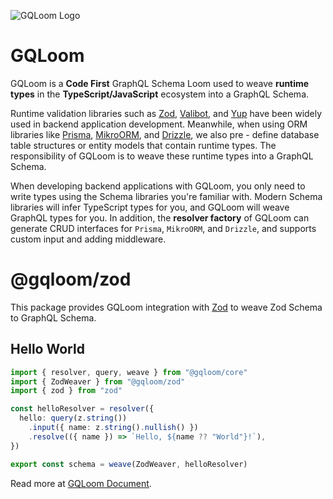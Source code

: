 ![GQLoom Logo](https://github.com/modevol-com/gqloom/blob/main/gqloom.svg?raw=true)

# GQLoom

GQLoom is a **Code First** GraphQL Schema Loom used to weave **runtime types** in the **TypeScript/JavaScript** ecosystem into a GraphQL Schema.

Runtime validation libraries such as [Zod](https://zod.dev/), [Valibot](https://valibot.dev/), and [Yup](https://github.com/jquense/yup) have been widely used in backend application development. Meanwhile, when using ORM libraries like [Prisma](https://www.prisma.io/), [MikroORM](https://mikro-orm.io/), and [Drizzle](https://orm.drizzle.team/), we also pre - define database table structures or entity models that contain runtime types.
The responsibility of GQLoom is to weave these runtime types into a GraphQL Schema.

When developing backend applications with GQLoom, you only need to write types using the Schema libraries you're familiar with. Modern Schema libraries will infer TypeScript types for you, and GQLoom will weave GraphQL types for you.
In addition, the **resolver factory** of GQLoom can generate CRUD interfaces for `Prisma`, `MikroORM`, and `Drizzle`, and supports custom input and adding middleware.

# @gqloom/zod

This package provides GQLoom integration with [Zod](https://zod.dev/) to weave Zod Schema to GraphQL Schema.

## Hello World

```ts
import { resolver, query, weave } from "@gqloom/core"
import { ZodWeaver } from "@gqloom/zod"
import { zod } from "zod"

const helloResolver = resolver({
  hello: query(z.string())
    .input({ name: z.string().nullish() })
    .resolve(({ name }) => `Hello, ${name ?? "World"}!`),
})

export const schema = weave(ZodWeaver, helloResolver)
```

Read more at [GQLoom Document](https://gqloom.dev/guide/schema-integration/zod).
